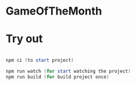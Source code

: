 # GameOfTheMonth


# Try out

```powershell

npm ci (to start project)

npm run watch (for start watching the project)
npm run build (for build project once)

```
